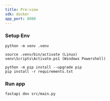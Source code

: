 ```yaml
---
title: Pre:view
sdk: docker
app_port: 8000
---
```


### Setup Env

```
python -m venv .venv

source .venv/bin/activate (Linux)
venv\Scripts\Activate.ps1 (Windows Powershell)

python -m pip install --upgrade pip
pip install -r requirements.txt
```

### Run app

```
fastapi dev src/main.py
```
